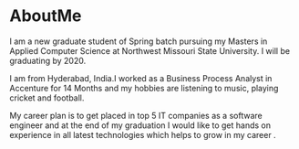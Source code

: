 # AboutMe
I am a new graduate student of Spring batch pursuing my Masters in Applied Computer Science at Northwest Missouri State University. I will be graduating by 2020.

I am from Hyderabad, India.I worked as a Business Process Analyst in Accenture for 14 Months and my hobbies are listening to music, playing cricket and football. 

My career plan is to get placed in top 5 IT companies as a software engineer and at the end of my graduation I would like to get hands on experience in all latest technologies which helps to grow in my career .
